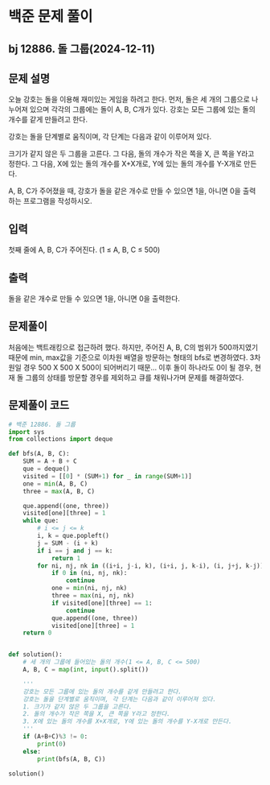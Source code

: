 # 백준 문제 풀이

## bj 12886. 돌 그룹(2024-12-11)

## 문제 설명

오늘 강호는 돌을 이용해 재미있는 게임을 하려고 한다. 먼저, 돌은 세 개의 그룹으로 나누어져 있으며 각각의 그룹에는 돌이 A, B, C개가 있다. 강호는 모든 그룹에 있는 돌의 개수를 같게 만들려고 한다.

강호는 돌을 단계별로 움직이며, 각 단계는 다음과 같이 이루어져 있다.

크기가 같지 않은 두 그룹을 고른다. 그 다음, 돌의 개수가 작은 쪽을 X, 큰 쪽을 Y라고 정한다. 그 다음, X에 있는 돌의 개수를 X+X개로, Y에 있는 돌의 개수를 Y-X개로 만든다.

A, B, C가 주어졌을 때, 강호가 돌을 같은 개수로 만들 수 있으면 1을, 아니면 0을 출력하는 프로그램을 작성하시오.

## 입력

첫째 줄에 A, B, C가 주어진다. (1 ≤ A, B, C ≤ 500)

## 출력

돌을 같은 개수로 만들 수 있으면 1을, 아니면 0을 출력한다.

## 문제풀이

처음에는 백트래킹으로 접근하려 했다. 하지만, 주어진 A, B, C의 범위가 500까지였기 때문에 min, max값을 기준으로 이차원 배열을 방문하는 형태의 bfs로 변경하였다. 3차원일 경우 500 X 500 X 500이 되어버리기 때문...
이후 돌이 하나라도 0이 될 경우, 현재 돌 그룹의 상태를 방문할 경우를 제외하고 큐를 채워나가며 문제를 해결하였다.

## 문제풀이 코드

```python
# 백준 12886. 돌 그룹
import sys
from collections import deque

def bfs(A, B, C):
    SUM = A + B + C
    que = deque()
    visited = [[0] * (SUM+1) for _ in range(SUM+1)]
    one = min(A, B, C)
    three = max(A, B, C)

    que.append((one, three))
    visited[one][three] = 1
    while que:
        # i <= j <= k
        i, k = que.popleft()
        j = SUM - (i + k)
        if i == j and j == k:
            return 1
        for ni, nj, nk in ((i+i, j-i, k), (i+i, j, k-i), (i, j+j, k-j)):
            if 0 in (ni, nj, nk):
                continue
            one = min(ni, nj, nk)
            three = max(ni, nj, nk)
            if visited[one][three] == 1:
                continue
            que.append((one, three))
            visited[one][three] = 1
    return 0


def solution():
    # 세 개의 그룹에 들어있는 돌의 개수(1 <= A, B, C <= 500)
    A, B, C = map(int, input().split())

    '''
    강호는 모든 그룹에 있는 돌의 개수를 같게 만들려고 한다.
    강호는 돌을 단계별로 움직이며, 각 단계는 다음과 같이 이루어져 있다.
    1. 크기가 같지 않은 두 그룹을 고른다.
    2. 돌의 개수가 작은 쪽을 X, 큰 쪽을 Y라고 정한다.
    3. X에 있는 돌의 개수를 X+X개로, Y에 있는 돌의 개수를 Y-X개로 만든다.
    '''
    if (A+B+C)%3 != 0:
        print(0)
    else:
        print(bfs(A, B, C))

solution()
```
